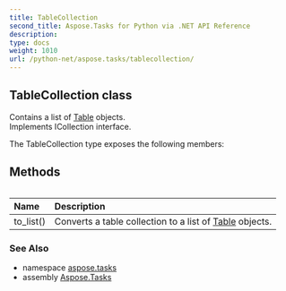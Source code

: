 ```yaml
---
title: TableCollection
second_title: Aspose.Tasks for Python via .NET API Reference
description: 
type: docs
weight: 1010
url: /python-net/aspose.tasks/tablecollection/
---
```


## TableCollection class

Contains a list of [Table](/tasks/python-net/aspose.tasks/table/) objects.<br/>            Implements ICollection<Table> interface.

The TableCollection type exposes the following members:
## Methods
| Name | Description |
| :- | :- |
|to_list()|Converts a table collection to a list of [Table](/tasks/python-net/aspose.tasks/table/) objects.|

### See Also

* namespace [aspose.tasks](/tasks/python-net/aspose.tasks/)
* assembly [Aspose.Tasks](/tasks/python-net/)

